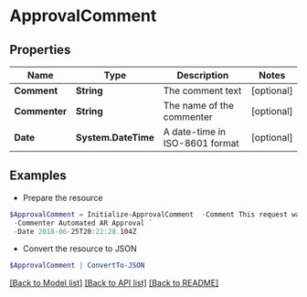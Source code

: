 # ApprovalComment
## Properties

Name | Type | Description | Notes
------------ | ------------- | ------------- | -------------
**Comment** | **String** | The comment text | [optional] 
**Commenter** | **String** | The name of the commenter | [optional] 
**Date** | **System.DateTime** | A date-time in ISO-8601 format | [optional] 

## Examples

- Prepare the resource
```powershell
$ApprovalComment = Initialize-ApprovalComment  -Comment This request was autoapproved by our automated ETS subscriber. `
 -Commenter Automated AR Approval `
 -Date 2018-06-25T20:22:28.104Z
```

- Convert the resource to JSON
```powershell
$ApprovalComment | ConvertTo-JSON
```

[[Back to Model list]](../README.md#documentation-for-models) [[Back to API list]](../README.md#documentation-for-api-endpoints) [[Back to README]](../README.md)


